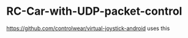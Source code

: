 # RC-Car-with-UDP-packet-control
https://github.com/controlwear/virtual-joystick-android 
uses this
